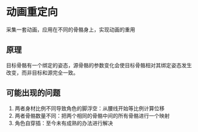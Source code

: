 # 动画重定向
采集一套动画，应用在不同的骨骼身上，实现动画的重用

## 原理
目标骨骼有一个绑定的姿态，源骨骼的参数变化会使目标骨骼相对其绑定姿态发生改变，而非目标和源完全一致。

## 可能出现的问题
1. 两者身材比例不同导致角色的脚浮空：从腰线开始等比例计算位移
2. 两者骨骼数量不同：把两个相同的骨骼中间的所有骨骼进行一个映射
3. 角色自穿插：至今未有成熟的办法进行解决